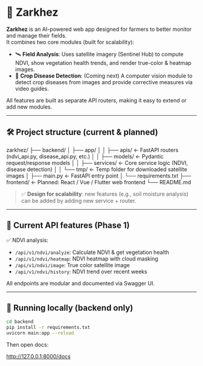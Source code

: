 # 🌾 Zarkhez

**Zarkhez** is an AI-powered web app designed for farmers to better monitor and manage their fields.  
It combines two core modules (built for scalability):

- 🛰 **Field Analysis**: Uses satellite imagery (Sentinel Hub) to compute NDVI, show vegetation health trends, and render true-color & heatmap images.
- 🤖 **Crop Disease Detection**: (Coming next) A computer vision module to detect crop diseases from images and provide corrective measures via video guides.

All features are built as separate API routers, making it easy to extend or add new modules.

---

## 🛠 **Project structure** (current & planned)

zarkhez/
├── backend/
│ ├── app/
│ │ ├── apis/ ← FastAPI routers (ndvi_api.py, disease_api.py, etc.)
│ │ ├── models/ ← Pydantic request/response models
│ │ ├── services/ ← Core service logic (NDVI, disease detection)
│ │ └── tmp/ ← Temp folder for downloaded satellite images
│ ├── main.py ← FastAPI entry point
│ └── requirements.txt
├── frontend/ ← Planned: React / Vue / Flutter web frontend
└── README.md


> ✅ **Design for scalability**: new features (e.g., soil moisture analysis) can be added by adding new service + router.

---

## 🚀 **Current API features** (Phase 1)

✅ NDVI analysis:
- `/api/v1/ndvi/analyze`: Calculate NDVI & get vegetation health
- `/api/v1/ndvi/heatmap`: NDVI heatmap with cloud masking
- `/api/v1/ndvi/image`: True color satellite image
- `/api/v1/ndvi/history`: NDVI trend over recent weeks

All endpoints are modular and documented via Swagger UI.

---

## 🧪 **Running locally (backend only)**

```bash
cd backend
pip install -r requirements.txt
uvicorn main:app --reload
```
Then open docs:

http://127.0.0.1:8000/docs
